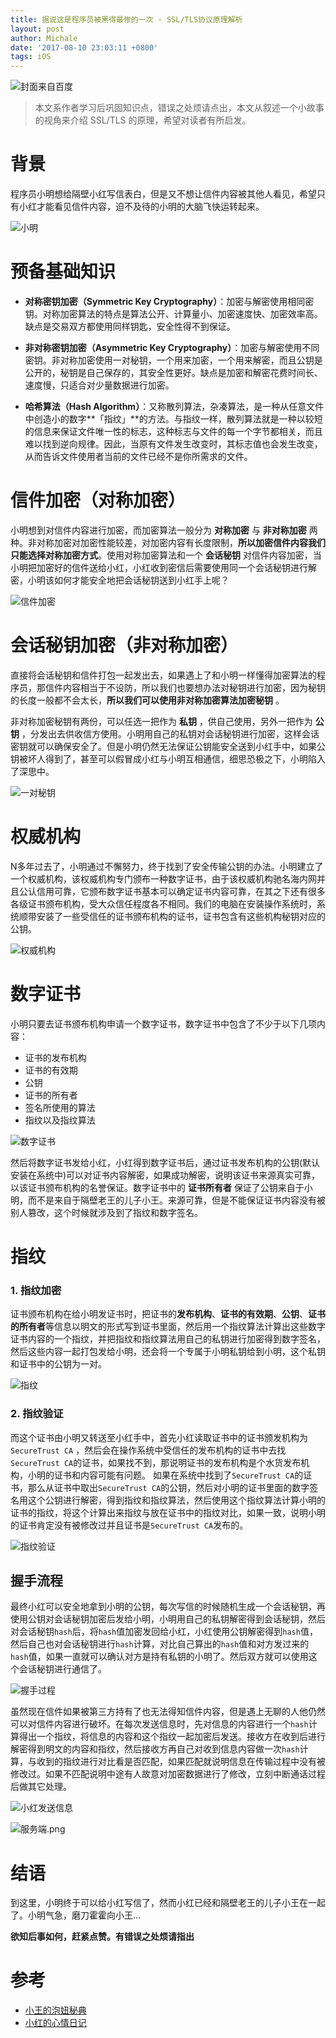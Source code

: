 ```yaml
---
title: 据说这是程序员被黑得最惨的一次 - SSL/TLS协议原理解析
layout: post
author: Michale
date: '2017-08-10 23:03:11 +0800'
tags: iOS
---
```


![封面来自百度](http://upload-images.jianshu.io/upload_images/1319710-83fd6f111cfd5219.jpg?imageMogr2/auto-orient/strip%7CimageView2/2/w/1240)


>本文系作者学习后巩固知识点，错误之处烦请点出，本文从叙述一个小故事的视角来介绍 SSL/TLS 的原理，希望对读者有所启发。

# 背景

程序员小明想给隔壁小红写信表白，但是又不想让信件内容被其他人看见，希望只有小红才能看见信件内容，迫不及待的小明的大脑飞快运转起来。


![小明](http://upload-images.jianshu.io/upload_images/1319710-0b0ff37ce0c5d00d.png?imageMogr2/auto-orient/strip%7CimageView2/2/w/1240)


# 预备基础知识

- **对称密钥加密（Symmetric Key Cryptography）**：加密与解密使用相同密钥。对称加密算法的特点是算法公开、计算量小、加密速度快、加密效率高。缺点是交易双方都使用同样钥匙，安全性得不到保证。

- **非对称密钥加密（Asymmetric Key Cryptography）**：加密与解密使用不同密钥。非对称加密使用一对秘钥，一个用来加密，一个用来解密，而且公钥是公开的，秘钥是自己保存的，其安全性更好。缺点是加密和解密花费时间长、速度慢，只适合对少量数据进行加密。
- **哈希算法（Hash Algorithm）**：又称散列算法，杂凑算法，是一种从任意文件中创造小的数字**「指纹」**的方法。与指纹一样，散列算法就是一种以较短的信息来保证文件唯一性的标志，这种标志与文件的每一个字节都相关，而且难以找到逆向规律。因此，当原有文件发生改变时，其标志值也会发生改变，从而告诉文件使用者当前的文件已经不是你所需求的文件。

# 信件加密（对称加密）

小明想到对信件内容进行加密，而加密算法一般分为 **对称加密** 与 **非对称加密** 两种。非对称加密对加密性能较差，对加密内容有长度限制，**所以加密信件内容我们只能选择对称加密方式**。使用对称加密算法和一个 **会话秘钥** 对信件内容加密，当小明把加密好的信件送给小红，小红收到密信后需要使用同一个会话秘钥进行解密，小明该如何才能安全地把会话秘钥送到小红手上呢？


![信件加密](http://upload-images.jianshu.io/upload_images/1319710-6b779729bdb81462.png?imageMogr2/auto-orient/strip%7CimageView2/2/w/1240)


# 会话秘钥加密（非对称加密）

直接将会话秘钥和信件打包一起发出去，如果遇上了和小明一样懂得加密算法的程序员，那信件内容相当于不设防，所以我们也要想办法对秘钥进行加密，因为秘钥的长度一般都不会太长，**所以我们可以使用非对称加密算法加密秘钥** 。

非对称加密秘钥有两份，可以任选一把作为 **私钥** ，供自己使用，另外一把作为 **公钥** ，分发出去供收信方使用。小明用自己的私钥对会话秘钥进行加密，这样会话密钥就可以确保安全了。但是小明仍然无法保证公钥能安全送到小红手中，如果公钥被坏人得到了，甚至可以假冒成小红与小明互相通信，细思恐极之下，小明陷入了深思中。


![一对秘钥](http://upload-images.jianshu.io/upload_images/1319710-18ba18291192d253.png?imageMogr2/auto-orient/strip%7CimageView2/2/w/1240)


# 权威机构

N多年过去了，小明通过不懈努力，终于找到了安全传输公钥的办法。小明建立了一个权威机构，该权威机构专门颁布一种数字证书，由于该权威机构驰名海内网并且公认信用可靠，它颁布数字证书基本可以确定证书内容可靠，在其之下还有很多各级证书颁布机构，受大众信任程度各不相同。我们的电脑在安装操作系统时，系统顺带安装了一些受信任的证书颁布机构的证书，证书包含有这些机构秘钥对应的公钥。

![权威机构](http://upload-images.jianshu.io/upload_images/1319710-c8ba737b0184fb41.png?imageMogr2/auto-orient/strip%7CimageView2/2/w/1240)


# 数字证书

小明只要去证书颁布机构申请一个数字证书，数字证书中包含了不少于以下几项内容：

- 证书的发布机构
- 证书的有效期
- 公钥
- 证书的所有者
- 签名所使用的算法
- 指纹以及指纹算法

![数字证书](http://upload-images.jianshu.io/upload_images/1319710-cf0179c3bba3fc30.png?imageMogr2/auto-orient/strip%7CimageView2/2/w/1240)

然后将数字证书发给小红，小红得到数字证书后，通过证书发布机构的公钥(默认安装在系统中)可以对证书内容解密，如果成功解密，说明该证书来源真实可靠，以该证书颁布机构的名誉保证。数字证书中的 **证书所有者** 保证了公钥来自于小明，而不是来自于隔壁老王的儿子小王。来源可靠，但是不能保证证书内容没有被别人篡改，这个时候就涉及到了指纹和数字签名。

# 指纹

### 1.  指纹加密

证书颁布机构在给小明发证书时，把证书的**发布机构**、**证书的有效期**、**公钥**、**证书的所有者**等信息以明文的形式写到证书里面，然后用一个指纹算法计算出这些数字证书内容的一个指纹，并把指纹和指纹算法用自己的私钥进行加密得到数字签名，然后这些内容一起打包发给小明，还会将一个专属于小明私钥给到小明，这个私钥和证书中的公钥为一对。

![指纹](http://upload-images.jianshu.io/upload_images/1319710-01589b69f2683d8b.png?imageMogr2/auto-orient/strip%7CimageView2/2/w/1240)

### 2.  指纹验证

而这个证书由小明又转送至小红手中，首先小红读取证书中的证书颁发机构为``SecureTrust CA`` ，然后会在操作系统中受信任的发布机构的证书中去找``SecureTrust CA``的证书，如果找不到，那说明证书的发布机构是个水货发布机构，小明的证书和内容可能有问题。 如果在系统中找到了``SecureTrust CA``的证书，那么从证书中取出``SecureTrust CA``的公钥，然后对小明的证书里面的数字签名用这个公钥进行解密，得到指纹和指纹算法，然后使用这个指纹算法计算小明的证书的指纹，将这个计算出来指纹与放在证书中的指纹对比，如果一致，说明小明的证书肯定没有被修改过并且证书是``SecureTrust CA``发布的。

![指纹验证](http://upload-images.jianshu.io/upload_images/1319710-b66e870f944e7dba.png?imageMogr2/auto-orient/strip%7CimageView2/2/w/1240)

## 握手流程

最终小红可以安全地拿到小明的公钥，每次写信的时候随机生成一个会话秘钥，再使用公钥对会话秘钥加密后发给小明，小明用自己的私钥解密得到会话秘钥，然后对会话秘钥``hash``后，将``hash``值加密发回给小红，小红使用公钥解密得到``hash``值，然后自己也对会话秘钥进行``hash``计算，对比自己算出的``hash``值和对方发过来的``hash``值，如果一直就可以确认对方是持有私钥的小明了。然后双方就可以使用这个会话秘钥进行通信了。


![握手过程](http://upload-images.jianshu.io/upload_images/1319710-917f3926f9244a15.jpg?imageMogr2/auto-orient/strip%7CimageView2/2/w/1240)


虽然现在信件如果被第三方持有了也无法得知信件内容，但是遇上无聊的人他仍然可以对信件内容进行破坏。在每次发送信息时，先对信息的内容进行一个``hash``计算得出一个指纹，将信息的内容和这个指纹一起加密后发送。接收方在收到后进行解密得到明文的内容和指纹，然后接收方再自己对收到信息内容做一次``hash``计算，与收到的指纹进行对比看是否匹配，如果匹配就说明信息在传输过程中没有被修改过。如果不匹配说明中途有人故意对加密数据进行了修改，立刻中断通话过程后做其它处理。


![小红发送信息](http://upload-images.jianshu.io/upload_images/1319710-2e47ea16197f7796.png?imageMogr2/auto-orient/strip%7CimageView2/2/w/1240)


![服务端.png](http://upload-images.jianshu.io/upload_images/1319710-d2b0c7fea1f77c8c.png?imageMogr2/auto-orient/strip%7CimageView2/2/w/1240)





# 结语

到这里，小明终于可以给小红写信了，然而小红已经和隔壁老王的儿子小王在一起了。小明气急，磨刀霍霍向小王...

**欲知后事如何，赶紧点赞。有错误之处烦请指出**


# 参考

- [小王的泡妞秘典](http://www.cnblogs.com/JeffreySun/archive/2010/06/24/1627247.html)
- [小红的心情日记](http://www.jianshu.com/p/ca7df01a9041)